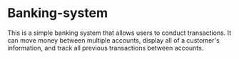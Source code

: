 # Banking-system
This is a simple banking system that allows users to conduct transactions. It can move money between multiple accounts, display all of a customer's information, and track all previous transactions between accounts.

